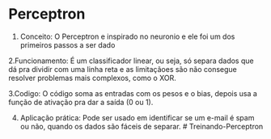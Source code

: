 # Perceptron

1. Conceito: O Perceptron e inspirado no neuronio e ele foi um dos primeiros passos a ser dado

2.Funcionamento: É um classificador linear, ou seja, só separa dados que dá pra dividir com uma linha reta e as 
limitaçãoes são não consegue resolver problemas mais complexos, como o XOR.

3.Codigo: O código soma as entradas com os pesos e o bias, depois usa a função de ativação pra dar a saída (0 ou 1).

4. Aplicação prática: Pode ser usado em identificar se um e-mail é spam ou não, quando os dados são fáceis de separar.
#   T r e i n a n d o - P e r c e p t r o n  
 